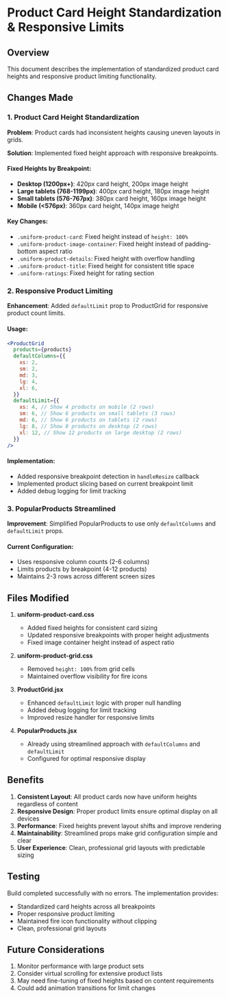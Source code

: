 # Product Card Height Standardization & Responsive Limits

## Overview

This document describes the implementation of standardized product card heights and responsive product limiting functionality.

## Changes Made

### 1. Product Card Height Standardization

**Problem**: Product cards had inconsistent heights causing uneven layouts in grids.

**Solution**: Implemented fixed height approach with responsive breakpoints.

#### Fixed Heights by Breakpoint:

- **Desktop (1200px+)**: 420px card height, 200px image height
- **Large tablets (768-1199px)**: 400px card height, 180px image height
- **Small tablets (576-767px)**: 380px card height, 160px image height
- **Mobile (<576px)**: 360px card height, 140px image height

#### Key Changes:

- `.uniform-product-card`: Fixed height instead of `height: 100%`
- `.uniform-product-image-container`: Fixed height instead of padding-bottom aspect ratio
- `.uniform-product-details`: Fixed height with overflow handling
- `.uniform-product-title`: Fixed height for consistent title space
- `.uniform-ratings`: Fixed height for rating section

### 2. Responsive Product Limiting

**Enhancement**: Added `defaultLimit` prop to ProductGrid for responsive product count limits.

#### Usage:

```jsx
<ProductGrid
  products={products}
  defaultColumns={{
    xs: 2,
    sm: 2,
    md: 3,
    lg: 4,
    xl: 6,
  }}
  defaultLimit={{
    xs: 4, // Show 4 products on mobile (2 rows)
    sm: 6, // Show 6 products on small tablets (3 rows)
    md: 6, // Show 6 products on tablets (2 rows)
    lg: 8, // Show 8 products on desktop (2 rows)
    xl: 12, // Show 12 products on large desktop (2 rows)
  }}
/>
```

#### Implementation:

- Added responsive breakpoint detection in `handleResize` callback
- Implemented product slicing based on current breakpoint limit
- Added debug logging for limit tracking

### 3. PopularProducts Streamlined

**Improvement**: Simplified PopularProducts to use only `defaultColumns` and `defaultLimit` props.

#### Current Configuration:

- Uses responsive column counts (2-6 columns)
- Limits products by breakpoint (4-12 products)
- Maintains 2-3 rows across different screen sizes

## Files Modified

1. **uniform-product-card.css**

   - Added fixed heights for consistent card sizing
   - Updated responsive breakpoints with proper height adjustments
   - Fixed image container height instead of aspect ratio

2. **uniform-product-grid.css**

   - Removed `height: 100%` from grid cells
   - Maintained overflow visibility for fire icons

3. **ProductGrid.jsx**

   - Enhanced `defaultLimit` logic with proper null handling
   - Added debug logging for limit tracking
   - Improved resize handler for responsive limits

4. **PopularProducts.jsx**
   - Already using streamlined approach with `defaultColumns` and `defaultLimit`
   - Configured for optimal responsive display

## Benefits

1. **Consistent Layout**: All product cards now have uniform heights regardless of content
2. **Responsive Design**: Proper product limits ensure optimal display on all devices
3. **Performance**: Fixed heights prevent layout shifts and improve rendering
4. **Maintainability**: Streamlined props make grid configuration simple and clear
5. **User Experience**: Clean, professional grid layouts with predictable sizing

## Testing

Build completed successfully with no errors. The implementation provides:

- Standardized card heights across all breakpoints
- Proper responsive product limiting
- Maintained fire icon functionality without clipping
- Clean, professional grid layouts

## Future Considerations

1. Monitor performance with large product sets
2. Consider virtual scrolling for extensive product lists
3. May need fine-tuning of fixed heights based on content requirements
4. Could add animation transitions for limit changes
